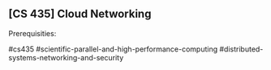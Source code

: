 ## [CS 435] Cloud Networking

Prerequisities:


#cs435
#scientific-parallel-and-high-performance-computing
#distributed-systems-networking-and-security